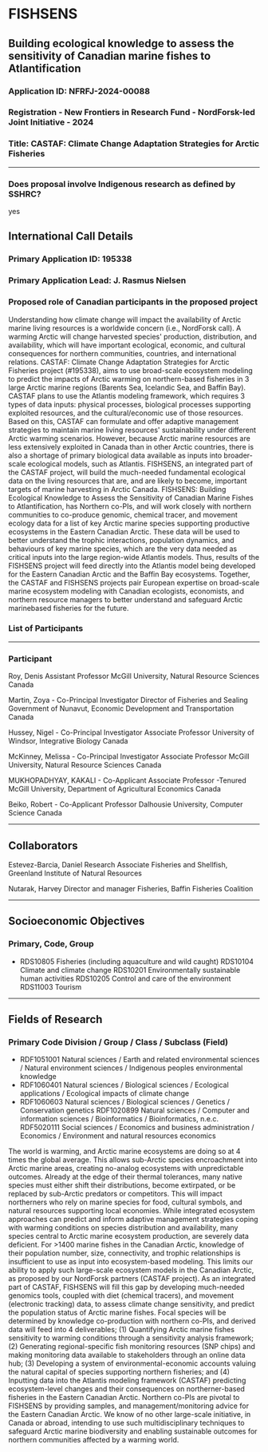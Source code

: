 # FISHSENS
## Building ecological knowledge to assess the sensitivity of Canadian marine fishes to Atlantification

### Application ID: NFRFJ-2024-00088
### Registration - New Frontiers in Research Fund - NordForsk-led Joint Initiative - 2024
### Title: CASTAF: Climate Change Adaptation Strategies for Arctic Fisheries
***
### Does proposal involve Indigenous research as defined by SSHRC?
yes

## International Call Details

### Primary Application ID: 195338
### Primary Application Lead: J. Rasmus Nielsen
### Proposed role of Canadian participants in the proposed project
Understanding how climate change will impact the availability of Arctic marine living resources is a worldwide
concern (i.e., NordForsk call). A warming Arctic will change harvested species' production, distribution, and
availability, which will have important ecological, economic, and cultural consequences for northern
communities, countries, and international relations. CASTAF: Climate Change Adaptation Strategies for Arctic
Fisheries project (#195338), aims to use broad-scale ecosystem modeling to predict the impacts of Arctic
warming on northern-based fisheries in 3 large Arctic marine regions (Barents Sea, Icelandic Sea, and Baffin
Bay). CASTAF plans to use the Atlantis modeling framework, which requires 3 types of data inputs: physical
processes, biological processes supporting exploited resources, and the cultural/economic use of those
resources. Based on this, CASTAF can formulate and offer adaptive management strategies to maintain marine
living resources' sustainability under different Arctic warming scenarios. However, because Arctic marine
resources are less extensively exploited in Canada than in other Arctic countries, there is also a shortage of
primary biological data available as inputs into broader-scale ecological models, such as Atlantis. FISHSENS, an
integrated part of the CASTAF project, will build the much-needed fundamental ecological data on the living
resources that are, and are likely to become, important targets of marine harvesting in Arctic Canada.
FISHSENS: Building Ecological Knowledge to Assess the Sensitivity of Canadian Marine Fishes to Atlantification,
has Northern co-PIs, and will work closely with northern communities to co-produce genomic, chemical tracer,
and movement ecology data for a list of key Arctic marine species supporting productive ecosystems in the
Eastern Canadian Arctic. These data will be used to better understand the trophic interactions, population
dynamics, and behaviours of key marine species, which are the very data needed as critical inputs into the
large region-wide Atlantis models. Thus, results of the FISHSENS project will feed directly into the Atlantis
model being developed for the Eastern Canadian Arctic and the Baffin Bay ecosystems. Together, the CASTAF
and FISHSENS projects pair European expertise on broad-scale marine ecosystem modeling with Canadian
ecologists, economists, and northern resource managers to better understand and safeguard Arctic marinebased
fisheries for the future.

### List of Participants
***
### Participant
Roy, Denis
Assistant Professor
McGill University, Natural Resource Sciences
Canada 

Martin, Zoya - Co-Principal Investigator
Director of Fisheries and Sealing
Government of Nunavut, Economic Development and
Transportation
Canada

Hussey, Nigel - Co-Principal Investigator
Associate Professor
University of Windsor, Integrative Biology
Canada

McKinney, Melissa - Co-Principal Investigator
Associate Professor
McGill University, Natural Resource Sciences
Canada

MUKHOPADHYAY, KAKALI - Co-Applicant
Associate Professor -Tenured
McGill University, Department of Agricultural
Economics
Canada

Beiko, Robert - Co-Applicant
Professor
Dalhousie University, Computer Science
Canada
***
## Collaborators
Estevez-Barcia, Daniel 
Research Associate 
Fisheries and Shellfish, 
Greenland Institute of Natural Resources

Nutarak, Harvey 
Director and manager 
Fisheries, 
Baffin Fisheries Coalition
***
## Socioeconomic Objectives
### Primary,  Code,   Group
*  RDS10805 Fisheries (including aquaculture and wild caught)
   RDS10104 Climate and climate change
   RDS10201 Environmentally sustainable human activities
   RDS10205 Control and care of the environment
   RDS11003 Tourism
***
## Fields of Research
### Primary Code Division / Group / Class / Subclass (Field)
* RDF1051001 Natural sciences / Earth and related environmental sciences / Natural environment
sciences / Indigenous peoples environmental knowledge
* RDF1060401 Natural sciences / Biological sciences / Ecological applications / Ecological
impacts of climate change
* RDF1060603 Natural sciences / Biological sciences / Genetics / Conservation genetics
RDF1020899 Natural sciences / Computer and information sciences / Bioinformatics /
Bioinformatics, n.e.c.
RDF5020111 Social sciences / Economics and business administration / Economics /
Environment and natural resources economics

The world is warming, and Arctic marine ecosystems are doing so at 4 times the global average. This allows sub-Arctic species encroachment into Arctic marine areas, creating no-analog ecosystems with unpredictable outcomes. Already at the edge of their thermal tolerances, many native species must either shift their distributions, become extirpated, or be replaced by sub-Arctic predators or competitors. This will impact northerners who rely on marine species for food, cultural symbols, and natural resources supporting local economies. While integrated ecosystem approaches can predict and inform adaptive management strategies coping with warming conditions on species distribution and availability, many species central to Arctic marine ecosystem production, are severely data deficient. For >1400 marine fishes in the Canadian Arctic, knowledge of their population number, size, connectivity, and trophic relationships is insufficient to use as input into ecosystem-based modeling. This limits our ability to apply such large-scale ecosystem models in the Canadian Arctic, as proposed by our NordForsk partners (CASTAF project). As an integrated part of CASTAF, FISHSENS will fill this gap by developing much-needed genomics tools, coupled with diet (chemical tracers), and movement (electronic tracking) data, to assess climate change sensitivity, and predict the population status of Arctic marine fishes. Focal species will be determined by knowledge co-production with northern co-PIs, and derived data will feed into 4 deliverables; (1) Quantifying Arctic marine fishes sensitivity to warming conditions through a sensitivity analysis framework; (2) Generating regional-specific fish monitoring resources (SNP chips) and making monitoring data available to stakeholders through an online data hub; (3) Developing a system of environmental-economic accounts valuing the natural capital of species supporting northern fisheries; and (4) Inputting data into the Atlantis modeling framework (CASTAF) predicting ecosystem-level changes and their consequences on northerner-based fisheries in the Eastern Canadian Arctic. Northern co-PIs are pivotal to FISHSENS by providing samples, and management/monitoring advice for the Eastern Canadian Arctic. We know of no other large-scale initiative, in Canada or abroad, intending to use such multidisciplinary techniques to safeguard Arctic marine biodiversity and enabling sustainable outcomes for northern communities affected by a warming world.

